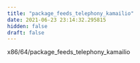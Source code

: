 ```yaml
---
title: "package_feeds_telephony_kamailio"
date: 2021-06-23 23:14:32.295815
hidden: false
draft: false
---
```


x86/64/package_feeds_telephony_kamailio

